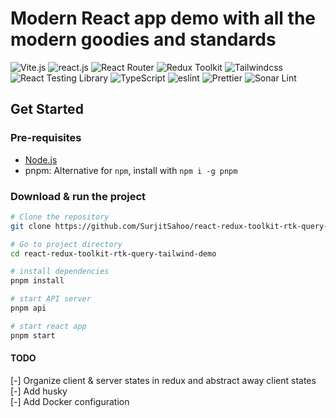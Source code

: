 # Modern React app demo with all the modern goodies and standards

<div>
  <img src="https://img.shields.io/badge/vite-%23646CFF.svg?style=for-the-badge&logo=vite&logoColor=white" alt="Vite.js" />
  <img src="https://img.shields.io/badge/React-20232A?style=for-the-badge&logo=react&logoColor=61DAFB" alt="react.js" />
  <img src="https://img.shields.io/badge/React_Router-CA4245?style=for-the-badge&logo=react-router&logoColor=white" alt="React Router" />
  <img src="https://img.shields.io/badge/Redux-593D88?style=for-the-badge&logo=redux&logoColor=white" alt="Redux Toolkit" />
  <img src="https://img.shields.io/badge/Tailwind_CSS-38B2AC?style=for-the-badge&logo=tailwind-css&logoColor=white" alt="Tailwindcss" />
  <img src="https://img.shields.io/badge/-TestingLibrary-%23E33332?style=for-the-badge&logo=testing-library&logoColor=white" alt="React Testing Library" />
  <img src="https://img.shields.io/badge/TypeScript-007ACC?style=for-the-badge&logo=typescript&logoColor=white" alt="TypeScript" />
  <img src="https://img.shields.io/badge/eslint-3A33D1?style=for-the-badge&logo=eslint&logoColor=white" alt="eslint" />
  <img src="https://img.shields.io/badge/prettier-1A2C34?style=for-the-badge&logo=prettier&logoColor=F7BA3E" alt="Prettier" />
  <img src="https://img.shields.io/badge/SonarLint-CB2029?style=for-the-badge&logo=sonarlint&logoColor=white" alt="Sonar Lint" />
</div>

## Get Started

### Pre-requisites

- [Node.js](https://nodejs.org/en/download)
- pnpm: Alternative for `npm`, install with `npm i -g pnpm`

### Download & run the project

```bash
# Clone the repository
git clone https://github.com/SurjitSahoo/react-redux-toolkit-rtk-query-tailwind-demo.git

# Go to project directory
cd react-redux-toolkit-rtk-query-tailwind-demo

# install dependencies
pnpm install

# start API server
pnpm api

# start react app
pnpm start
```

#### TODO

[-] Organize client & server states in redux and abstract away client states  
[-] Add husky  
[-] Add Docker configuration
